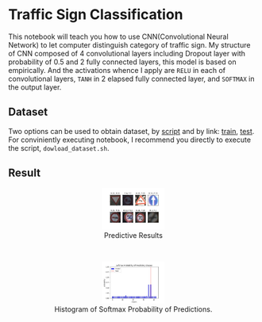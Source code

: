 # Traffic Sign Classification
This notebook will teach you how to use CNN(Convolutional Neural Network) to let computer distinguish category of traffic sign. My structure of CNN composed of 4 convolutional layers including Dropout layer with probability of 0.5 and 2 fully connected layers, this model is based on empirically. And the activations whence I apply are `RELU` in each of convolutional layers, `TANH` in 2 elapsed fully connected layer, and `SOFTMAX` in the output layer.       

## Dataset
Two options can be used to obtain dataset, by [script](dowload_dataset.sh) and by link: [train](http://benchmark.ini.rub.de/Dataset/GTSRB_Final_Training_Images.zip), [test](http://benchmark.ini.rub.de/Dataset/GTSRB_Final_Test_Images.zip). For conviniently executing notebook, I recommend you directly to execute the script, `dowload_dataset.sh`.

## Result
<p align='center'>
<img src='output/result.jpg' width='25%' height='25%' /><br/>
Predictive Results
</p><br/>

<p align='center'>
<img src='output/hist.jpg' width='25%' height='25%' /><br/>
Histogram of Softmax Probability of Predictions.
</p>
